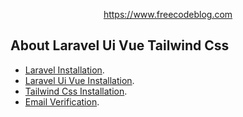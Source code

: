 <p align="center">
<a href="https://www.freecodeblog.com" target="_blank">https://www.freecodeblog.com</a>
</p>

## About Laravel Ui Vue Tailwind Css


- [Laravel Installation](https://www.freecodeblog.com/posts/how-to-install-any-kind-of-laravel-version).
- [Laravel Ui Vue Installation](https://www.freecodeblog.com/posts/install-laravel-ui-package-in-any-kind-of-laravel-version).
- [Tailwind Css Installation](https://www.freecodeblog.com/posts/install-tailwind-css-in-laravel-with-laravel-ui).
- [Email Verification](https://www.freecodeblog.com/posts/laravel-ui-email-verification-complete-tutorial).